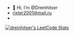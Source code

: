 - 👋 Hi, I’m @Dreinhitser
- rixter2001@mail.ru
- 
[![dreinhitser's LeetCode Stats](https://leetcode-stats.vercel.app/api?username=dreinhitser&theme=Dark)](https://github.com/JeremyTsaii/leetcode-stats)
